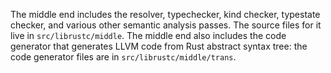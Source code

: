 The middle end includes the resolver, typechecker, kind checker, typestate checker, and various other semantic analysis passes. The source files for it live in ```src/librustc/middle```. The middle end also includes the code generator that generates LLVM code from Rust abstract syntax tree: the code generator files are in ```src/librustc/middle/trans```.